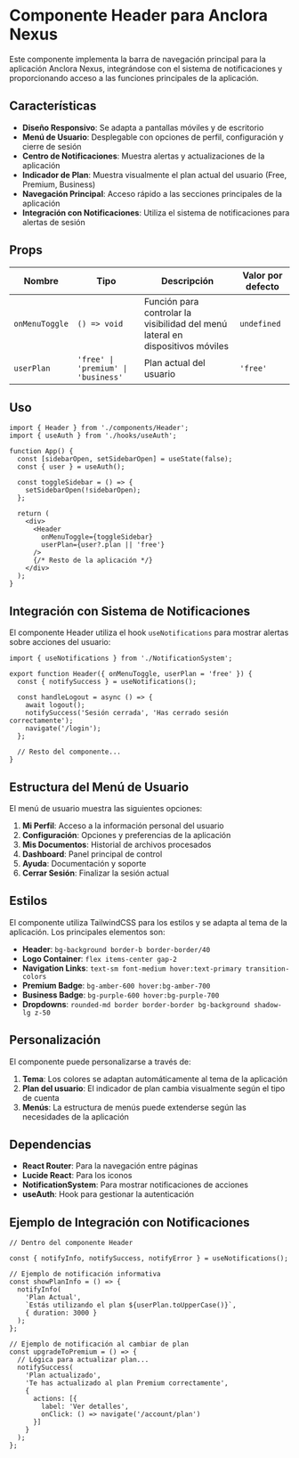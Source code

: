 # Componente Header para Anclora Nexus

Este componente implementa la barra de navegación principal para la aplicación Anclora Nexus, integrándose con el sistema de notificaciones y proporcionando acceso a las funciones principales de la aplicación.

## Características

- **Diseño Responsivo**: Se adapta a pantallas móviles y de escritorio
- **Menú de Usuario**: Desplegable con opciones de perfil, configuración y cierre de sesión
- **Centro de Notificaciones**: Muestra alertas y actualizaciones de la aplicación
- **Indicador de Plan**: Muestra visualmente el plan actual del usuario (Free, Premium, Business)
- **Navegación Principal**: Acceso rápido a las secciones principales de la aplicación
- **Integración con Notificaciones**: Utiliza el sistema de notificaciones para alertas de sesión

## Props

| Nombre | Tipo | Descripción | Valor por defecto |
|--------|------|-------------|-------------------|
| `onMenuToggle` | `() => void` | Función para controlar la visibilidad del menú lateral en dispositivos móviles | `undefined` |
| `userPlan` | `'free' \| 'premium' \| 'business'` | Plan actual del usuario | `'free'` |

## Uso

```tsx
import { Header } from './components/Header';
import { useAuth } from './hooks/useAuth';

function App() {
  const [sidebarOpen, setSidebarOpen] = useState(false);
  const { user } = useAuth();
  
  const toggleSidebar = () => {
    setSidebarOpen(!sidebarOpen);
  };

  return (
    <div>
      <Header 
        onMenuToggle={toggleSidebar} 
        userPlan={user?.plan || 'free'}
      />
      {/* Resto de la aplicación */}
    </div>
  );
}
```

## Integración con Sistema de Notificaciones

El componente Header utiliza el hook `useNotifications` para mostrar alertas sobre acciones del usuario:

```tsx
import { useNotifications } from './NotificationSystem';

export function Header({ onMenuToggle, userPlan = 'free' }) {
  const { notifySuccess } = useNotifications();

  const handleLogout = async () => {
    await logout();
    notifySuccess('Sesión cerrada', 'Has cerrado sesión correctamente');
    navigate('/login');
  };
  
  // Resto del componente...
}
```

## Estructura del Menú de Usuario

El menú de usuario muestra las siguientes opciones:

1. **Mi Perfil**: Acceso a la información personal del usuario
2. **Configuración**: Opciones y preferencias de la aplicación
3. **Mis Documentos**: Historial de archivos procesados
4. **Dashboard**: Panel principal de control
5. **Ayuda**: Documentación y soporte
6. **Cerrar Sesión**: Finalizar la sesión actual

## Estilos

El componente utiliza TailwindCSS para los estilos y se adapta al tema de la aplicación. Los principales elementos son:

- **Header**: `bg-background border-b border-border/40`
- **Logo Container**: `flex items-center gap-2`
- **Navigation Links**: `text-sm font-medium hover:text-primary transition-colors`
- **Premium Badge**: `bg-amber-600 hover:bg-amber-700`
- **Business Badge**: `bg-purple-600 hover:bg-purple-700`
- **Dropdowns**: `rounded-md border border-border bg-background shadow-lg z-50`

## Personalización

El componente puede personalizarse a través de:

1. **Tema**: Los colores se adaptan automáticamente al tema de la aplicación
2. **Plan del usuario**: El indicador de plan cambia visualmente según el tipo de cuenta
3. **Menús**: La estructura de menús puede extenderse según las necesidades de la aplicación

## Dependencias

- **React Router**: Para la navegación entre páginas
- **Lucide React**: Para los iconos
- **NotificationSystem**: Para mostrar notificaciones de acciones
- **useAuth**: Hook para gestionar la autenticación

## Ejemplo de Integración con Notificaciones

```tsx
// Dentro del componente Header

const { notifyInfo, notifySuccess, notifyError } = useNotifications();

// Ejemplo de notificación informativa
const showPlanInfo = () => {
  notifyInfo(
    'Plan Actual', 
    `Estás utilizando el plan ${userPlan.toUpperCase()}`, 
    { duration: 3000 }
  );
};

// Ejemplo de notificación al cambiar de plan
const upgradeToPremium = () => {
  // Lógica para actualizar plan...
  notifySuccess(
    'Plan actualizado',
    'Te has actualizado al plan Premium correctamente',
    {
      actions: [{
        label: 'Ver detalles',
        onClick: () => navigate('/account/plan')
      }]
    }
  );
};
```
